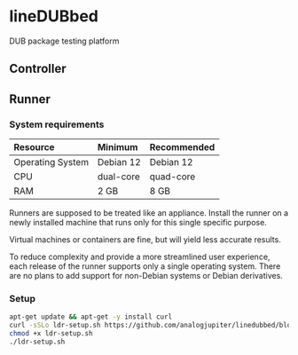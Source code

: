 # lineDUBbed

DUB package testing platform

## Controller

## Runner

### System requirements

| Resource | Minimum | Recommended |
| :-- | :-- | :-- |
| Operating System | Debian 12 | Debian 12 |
| CPU | dual-core | quad-core |
| RAM | 2 GB | 8 GB |

Runners are supposed to be treated like an appliance.
Install the runner on a newly installed machine
that runs only for this single specific purpose.

Virtual machines or containers are fine,
but will yield less accurate results.

To reduce complexity and provide a more streamlined user experience,
each release of the runner supports only a single operating system.
There are no plans to add support for non-Debian systems or Debian derivatives.

### Setup

```sh
apt-get update && apt-get -y install curl
curl -sSLo ldr-setup.sh https://github.com/analogjupiter/linedubbed/blob/stable/runner/setup.sh?raw=true
chmod +x ldr-setup.sh
./ldr-setup.sh
```
